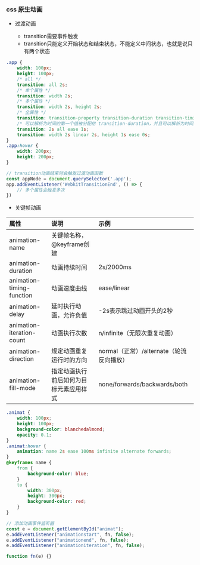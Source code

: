 ### css 原生动画

+ 过渡动画

  + transition需要事件触发
  + transition只能定义开始状态和结束状态，不能定义中间状态，也就是说只有两个状态

```css
.app {
    width: 100px;
    height: 100px;
    /* all */
    transition: all 2s;
    /* 单个属性 */
    transition: width 2s;
    /* 多个属性 */
    transition: width 2s, height 2s;
    /* 全属性 */
    transition: transition-property transition-duration transition-timing-function transition-delay;
    /* 可以解析为时间的第一个值被分配给 transition-duration，并且可以解析为时间的第二个值被分配给transition-delay */
    transition: 2s all ease 1s;
    transition: width 2s linear 2s, height 1s ease 0s;
}
.app:hover {
    width: 200px;
    height: 200px;
}
```

```js
// transition动画结束时会触发过渡动画函数
const appNode = document.querySelector('.app');
app.addEventListener('WebkitTransitionEnd', () => {
    // 多个属性会触发多次
})
```

+ 关键帧动画

属性|说明|示例
|:--|:--|:--
animation-name | 关键帧名称，@keyframe创建
animation-duration | 动画持续时间 | 2s/2000ms
animation-timing-function | 动画速度曲线 | ease/linear
animation-delay | 延时执行动画，允许负值 |-2s表示跳过动画开头的2秒
animation-iteration-count | 动画执行次数 | n/infinite（无限次重复动画）
animation-direction | 规定动画重复运行时的方向 | normal（正常）/alternate（轮流反向播放）
animation-fill-mode | 指定动画执行前后如何为目标元素应用样式 | none/forwards/backwards/both

```css
.animat {
    width: 100px;
    height: 100px;
    background-color: blanchedalmond;
    opacity: 0.1;
}
.animat:hover {
    animation: name 2s ease 100ms infinite alternate forwards;
}
@keyframes name {
    from {
        background-color: blue;
    }
    to {
        width: 300px;
        height: 300px;
        background-color: red;
    }
}
```

```js
// 添加动画事件监听器
const e = document.getElementById("animat");
e.addEventListener("animationstart", fn, false);
e.addEventListener("animationend", fn, false);
e.addEventListener("animationiteration", fn, false);

function fn(e) {}
```
